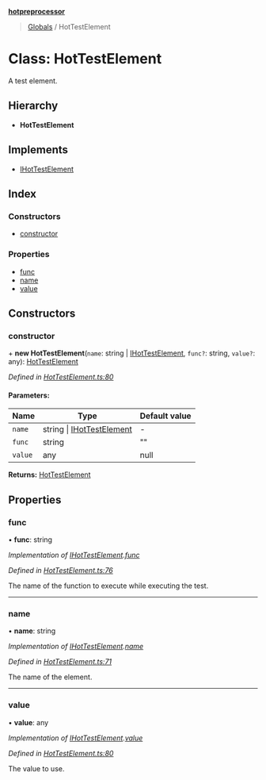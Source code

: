 **[hotpreprocessor](../README.md)**

> [Globals](../globals.md) / HotTestElement

# Class: HotTestElement

A test element.

## Hierarchy

* **HotTestElement**

## Implements

* [IHotTestElement](../interfaces/ihottestelement.md)

## Index

### Constructors

* [constructor](hottestelement.md#constructor)

### Properties

* [func](hottestelement.md#func)
* [name](hottestelement.md#name)
* [value](hottestelement.md#value)

## Constructors

### constructor

\+ **new HotTestElement**(`name`: string \| [IHotTestElement](../interfaces/ihottestelement.md), `func?`: string, `value?`: any): [HotTestElement](hottestelement.md)

*Defined in [HotTestElement.ts:80](https://github.com/OurFreeLight/HotPreprocessor/blob/a28393c/src/HotTestElement.ts#L80)*

#### Parameters:

Name | Type | Default value |
------ | ------ | ------ |
`name` | string \| [IHotTestElement](../interfaces/ihottestelement.md) | - |
`func` | string | "" |
`value` | any | null |

**Returns:** [HotTestElement](hottestelement.md)

## Properties

### func

•  **func**: string

*Implementation of [IHotTestElement](../interfaces/ihottestelement.md).[func](../interfaces/ihottestelement.md#func)*

*Defined in [HotTestElement.ts:76](https://github.com/OurFreeLight/HotPreprocessor/blob/a28393c/src/HotTestElement.ts#L76)*

The name of the function to execute
while executing the test.

___

### name

•  **name**: string

*Implementation of [IHotTestElement](../interfaces/ihottestelement.md).[name](../interfaces/ihottestelement.md#name)*

*Defined in [HotTestElement.ts:71](https://github.com/OurFreeLight/HotPreprocessor/blob/a28393c/src/HotTestElement.ts#L71)*

The name of the element.

___

### value

•  **value**: any

*Implementation of [IHotTestElement](../interfaces/ihottestelement.md).[value](../interfaces/ihottestelement.md#value)*

*Defined in [HotTestElement.ts:80](https://github.com/OurFreeLight/HotPreprocessor/blob/a28393c/src/HotTestElement.ts#L80)*

The value to use.
